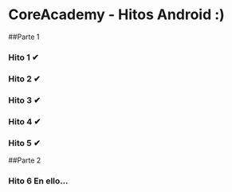 # CoreAcademy - Hitos Android :)

##Parte 1
### Hito 1 ✔
### Hito 2 ✔
### Hito 3 ✔
### Hito 4 ✔
### Hito 5 ✔

##Parte 2
### Hito 6 En ello...